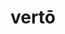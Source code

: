 ---
title: vertō
meaning: to turn
ch: [fourteen, f3, f]
pos: verb
inf: vertere
secondppstem: vert
infend: ere
thirdpp: vertī
fourthpp: versus
conjugation: third
derivatives: conversion, vertical, invert
six: y
---